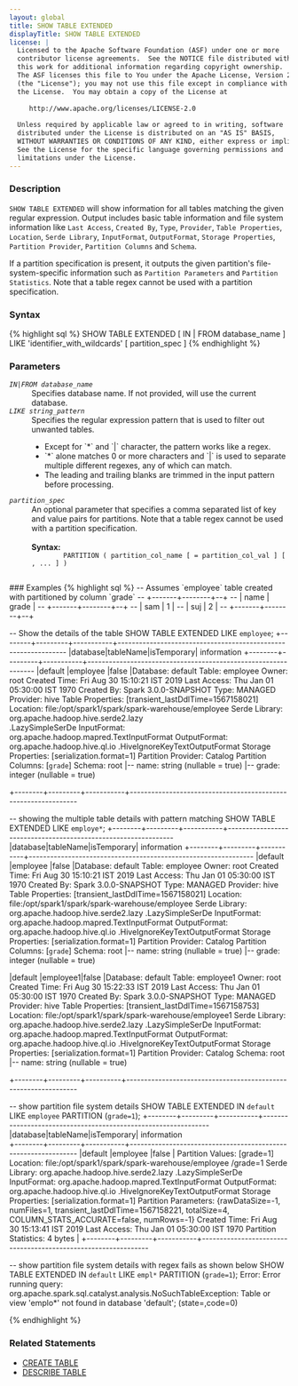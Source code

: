 ```yaml
---
layout: global
title: SHOW TABLE EXTENDED
displayTitle: SHOW TABLE EXTENDED
license: |
  Licensed to the Apache Software Foundation (ASF) under one or more
  contributor license agreements.  See the NOTICE file distributed with
  this work for additional information regarding copyright ownership.
  The ASF licenses this file to You under the Apache License, Version 2.0
  (the "License"); you may not use this file except in compliance with
  the License.  You may obtain a copy of the License at
 
     http://www.apache.org/licenses/LICENSE-2.0
 
  Unless required by applicable law or agreed to in writing, software
  distributed under the License is distributed on an "AS IS" BASIS,
  WITHOUT WARRANTIES OR CONDITIONS OF ANY KIND, either express or implied.
  See the License for the specific language governing permissions and
  limitations under the License.
---
```

### Description

`SHOW TABLE EXTENDED` will show information for all tables matching the given regular expression.
Output includes basic table information and file system information like `Last Access`, 
`Created By`, `Type`, `Provider`, `Table Properties`, `Location`, `Serde Library`, `InputFormat`, 
`OutputFormat`, `Storage Properties`, `Partition Provider`, `Partition Columns` and `Schema`.

If a partition specification is present, it outputs the given partition's file-system-specific 
information such as `Partition Parameters` and `Partition Statistics`. Note that a table regex 
cannot be used with a partition specification.

### Syntax
{% highlight sql %}
SHOW TABLE EXTENDED [ IN | FROM database_name ] LIKE 'identifier_with_wildcards'
    [ partition_spec ]
{% endhighlight %}

### Parameters
<dl>
 <dt><code><em>IN|FROM database_name</em></code></dt>
  <dd>
    Specifies database name. If not provided, will use the current database.
  </dd>
  <dt><code><em>LIKE string_pattern</em></code></dt>
  <dd>
    Specifies the regular expression pattern that is used to filter out unwanted tables.
    <ul> 
       <li> Except for `*` and `|` character, the pattern works like a regex.</li>
       <li> `*` alone matches 0 or more characters and `|` is used to separate multiple different regexes,
             any of which can match. </li>
       <li> The leading and trailing blanks are trimmed in the input pattern before processing.</li>
    </ul> 
  </dd>
  <dt><code><em>partition_spec</em></code></dt>
  <dd>
    An optional parameter that specifies a comma separated list of key and value pairs
    for partitions. Note that a table regex cannot be used with a partition specification.<br><br>
    <b>Syntax:</b>
      <code>
        PARTITION ( partition_col_name [ = partition_col_val ] [ , ... ] )
      </code>
  </dd>
</dl>
### Examples
{% highlight sql %}
-- Assumes `employee` table created with partitioned by column `grade`
-- +-------+--------+--+
-- | name  | grade  |
-- +-------+--------+--+
-- | sam   | 1      |
-- | suj   | 2      |
-- +-------+--------+--+

 -- Show the details of the table
SHOW TABLE EXTENDED  LIKE `employee`;
+--------+---------+-----------+---------------------------------------------------------------
|database|tableName|isTemporary|                         information
+--------+---------+-----------+---------------------------------------------------------------
|default |employee |false      |Database: default
                                Table: employee
                                Owner: root
                                Created Time: Fri Aug 30 15:10:21 IST 2019
                                Last Access: Thu Jan 01 05:30:00 IST 1970
                                Created By: Spark 3.0.0-SNAPSHOT
                                Type: MANAGED
                                Provider: hive
                                Table Properties: [transient_lastDdlTime=1567158021]
                                Location: file:/opt/spark1/spark/spark-warehouse/employee
                                Serde Library: org.apache.hadoop.hive.serde2.lazy   
                                .LazySimpleSerDe
                                InputFormat: org.apache.hadoop.mapred.TextInputFormat
                                OutputFormat: org.apache.hadoop.hive.ql.io
                                .HiveIgnoreKeyTextOutputFormat
                                Storage Properties: [serialization.format=1]
                                Partition Provider: Catalog
                                Partition Columns: [`grade`]
                                Schema: root
                                 |-- name: string (nullable = true)
                                 |-- grade: integer (nullable = true)
                                                                                                          
+--------+---------+-----------+---------------------------------------------------------------

-- showing the multiple table details with pattern matching
SHOW TABLE EXTENDED  LIKE `employe*`;
+--------+---------+-----------+---------------------------------------------------------------
|database|tableName|isTemporary|                         information
+--------+---------+-----------+---------------------------------------------------------------
|default |employee |false      |Database: default
                                 Table: employee
                                 Owner: root
                                 Created Time: Fri Aug 30 15:10:21 IST 2019
                                 Last Access: Thu Jan 01 05:30:00 IST 1970
                                 Created By: Spark 3.0.0-SNAPSHOT
                                 Type: MANAGED
                                 Provider: hive
                                 Table Properties: [transient_lastDdlTime=1567158021]
                                 Location: file:/opt/spark1/spark/spark-warehouse/employee
                                 Serde Library: org.apache.hadoop.hive.serde2.lazy
                                 .LazySimpleSerDe
                                 InputFormat: org.apache.hadoop.mapred.TextInputFormat
                                 OutputFormat: org.apache.hadoop.hive.ql.io
                                 .HiveIgnoreKeyTextOutputFormat
                                 Storage Properties: [serialization.format=1]
                                 Partition Provider: Catalog
                                 Partition Columns: [`grade`]
                                 Schema: root
                                  |-- name: string (nullable = true)
                                  |-- grade: integer (nullable = true)

|default |employee1|false      |Database: default
                                Table: employee1
                                Owner: root
                                Created Time: Fri Aug 30 15:22:33 IST 2019
                                Last Access: Thu Jan 01 05:30:00 IST 1970
                                Created By: Spark 3.0.0-SNAPSHOT
                                Type: MANAGED
                                Provider: hive
                                Table Properties: [transient_lastDdlTime=1567158753]
                                Location: file:/opt/spark1/spark/spark-warehouse/employee1
                                Serde Library: org.apache.hadoop.hive.serde2.lazy
                                .LazySimpleSerDe
                                InputFormat: org.apache.hadoop.mapred.TextInputFormat
                                OutputFormat: org.apache.hadoop.hive.ql.io
                                .HiveIgnoreKeyTextOutputFormat
                                Storage Properties: [serialization.format=1]
                                Partition Provider: Catalog
                                Schema: root
                                |-- name: string (nullable = true)
                                                                                                             
+--------+---------+----------+----------------------------------------------------------------
  
-- show partition file system details
SHOW TABLE EXTENDED  IN `default` LIKE `employee` PARTITION (`grade=1`);
+--------+---------+-----------+---------------------------------------------------------------
|database|tableName|isTemporary|                         information                           
+--------+---------+-----------+---------------------------------------------------------------
|default |employee |false      | Partition Values: [grade=1]
                               Location: file:/opt/spark1/spark/spark-warehouse/employee
                               /grade=1
                               Serde Library: org.apache.hadoop.hive.serde2.lazy
                               .LazySimpleSerDe
                               InputFormat: org.apache.hadoop.mapred.TextInputFormat
                               OutputFormat: org.apache.hadoop.hive.ql.io
                               .HiveIgnoreKeyTextOutputFormat
                               Storage Properties: [serialization.format=1]
                               Partition Parameters: {rawDataSize=-1, numFiles=1, 
                               transient_lastDdlTime=1567158221, totalSize=4, 
                               COLUMN_STATS_ACCURATE=false, numRows=-1}
                               Created Time: Fri Aug 30 15:13:41 IST 2019
                               Last Access: Thu Jan 01 05:30:00 IST 1970
                               Partition Statistics: 4 bytes
                                                                                                                                                                             |
+--------+---------+-----------+---------------------------------------------------------------

-- show partition file system details with regex fails as shown below
SHOW TABLE EXTENDED  IN `default` LIKE `empl*` PARTITION (`grade=1`);
Error: Error running query: org.apache.spark.sql.catalyst.analysis.NoSuchTableException:
 Table or view 'emplo*' not found in database 'default'; (state=,code=0)

{% endhighlight %}
### Related Statements
- [CREATE TABLE](sql-ref-syntax-ddl-create-table.html)
- [DESCRIBE TABLE](sql-ref-syntax-aux-describe-table.html)
